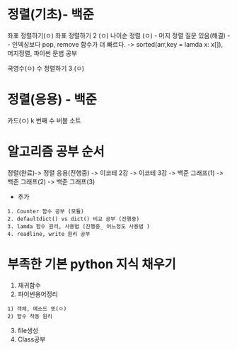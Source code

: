 
# 정렬(기초)- 백준
좌표 정렬하기(ㅇ)
좌표 정렬하기 2 (ㅇ)
나이순 정렬 (ㅇ) - 머지 정렬 질문 있음(해결) -- 인덱싱보다 pop, remove 함수가 더 빠르다.
-> sorted(arr,key = lamda x: x[]), 머지정렬, 파이썬 문법 공부

국영수(ㅇ)
수 정렬하기 3 (ㅇ)

# 정렬(응용) - 백준
카드(ㅇ)
k 번째 수
버블 소트

# 알고리즘 공부 순서
정렬(완료)-> 정렬 응용(진행중) -> 이코테 2강 -> 이코테 3강 -> 백준 그래프(1) -> 백준 그래프(2) -> 백준 그래프(3)  

+ 추가
```  
1. Counter 함수 공부 (모듈)
2. defaultdict() vs dict() 비교 공부 (진행중)
3. lamda 함수 원리, 사용법 (진행중_ 어느정도 사용법 )
4. readline, write 원리 공부 
```
# 부족한 기본 python 지식 채우기

1. 재귀함수  
2. 파이썬용어정리
```
1) 객체, 메소드 뜻(ㅇ)
2) 함수 작동 원리
```
3. file생성
4. Class공부

